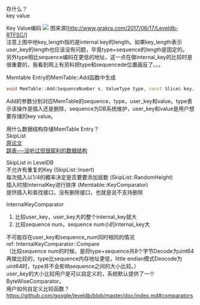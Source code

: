 存什么？  
key value  

Key Value编码
![](http://www.grakra.com/2017/06/17/Leveldb-RTFSC/leveldb_images/leveldb_memtable_key.png)
图来源[http://www.grakra.com/2017/06/17/Leveldb-RTFSC/]  
注意上图中地key_length指的是internal key的length。如果key_length表示user_key的length也应该没有问题，毕竟type+sequence的length是固定的。  
另外type相比sequence编码在更低的地址，这一点在做internal_key的比较时是很重要的，我看到网上有资料把type和sequencede位置画反了。。。  

Memtable Entry的MemTable::Add函数中生成   
```cpp
void MemTable::Add(SequenceNumber s, ValueType type, const Slice& key, const Slice& value)
```
Add的参数分别对应MemTable的sequence，type，user_key和value。type表示该操作是插入还是删除，sequence为DB系统维护，user_key和value是用户想要存储的key value。  

用什么数据结构存储MemTable Entry？  
SkipList  
[原论文](https://15721.courses.cs.cmu.edu/spring2018/papers/08-oltpindexes1/pugh-skiplists-cacm1990.pdf)  
[跳表──没听过但很犀利的数据结构](https://lotabout.me/2018/skip-list/)

SkipList in LevelDB  
不允许有重复的Key (SkipList::Insert)  
每次插入以1/4的概率决定是否要要添加层数 (SkipList::RandomHeight)  
插入时按InternalKey进行排序 (Memtable::KeyComparator)  
提供插入和查找接口，没有删除接口，也就是说不支持删除  

InternalKeyComparator  
1. 比较user_key，user_key大的整个internal_key就大  
2. 比较sequence num，sequence num小的internal_key大   

不可能存在user_key和sequence_num同时相同的情况  
ref: InternalKeyComparator::Compare  
（比较sequence num的时候，是将type+sequence共8个字节Decode为uint64再做比较的，type比sequence内存地址更低，little endian模式Deocode为uint64时，type并不会影响sequence之间的大小比较。）  
user_key的大小比较用户是可以自定义的，系统默认提供了一个ByteWiseComparator。  
用户如何自定义比较函数？  
https://github.com/google/leveldb/blob/master/doc/index.md#comparators



